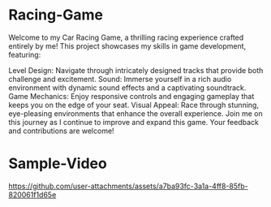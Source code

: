 # Racing-Game

Welcome to my Car Racing Game, a thrilling racing experience crafted entirely by me! This project showcases my skills in game development, featuring:

Level Design: Navigate through intricately designed tracks that provide both challenge and excitement.
Sound: Immerse yourself in a rich audio environment with dynamic sound effects and a captivating soundtrack.
Game Mechanics: Enjoy responsive controls and engaging gameplay that keeps you on the edge of your seat.
Visual Appeal: Race through stunning, eye-pleasing environments that enhance the overall experience.
Join me on this journey as I continue to improve and expand this game. Your feedback and contributions are welcome!



# Sample-Video


https://github.com/user-attachments/assets/a7ba93fc-3a1a-4ff8-85fb-820061f1d65e


